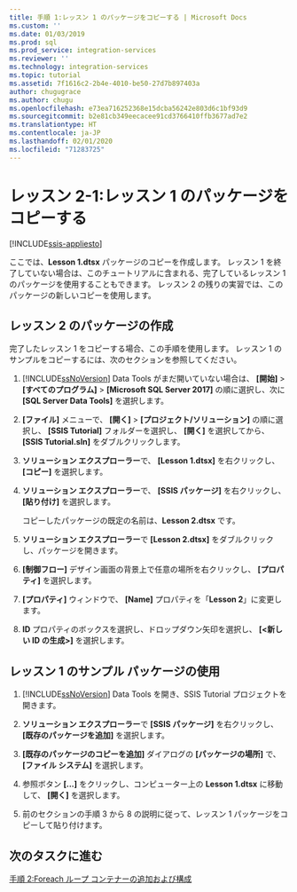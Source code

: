 ```yaml
---
title: 手順 1:レッスン 1 のパッケージをコピーする | Microsoft Docs
ms.custom: ''
ms.date: 01/03/2019
ms.prod: sql
ms.prod_service: integration-services
ms.reviewer: ''
ms.technology: integration-services
ms.topic: tutorial
ms.assetid: 7f1616c2-2b4e-4010-be50-27d7b897403a
author: chugugrace
ms.author: chugu
ms.openlocfilehash: e73ea716252368e15dcba56242e803d6c1bf93d9
ms.sourcegitcommit: b2e81cb349eecacee91cd3766410ffb3677ad7e2
ms.translationtype: HT
ms.contentlocale: ja-JP
ms.lasthandoff: 02/01/2020
ms.locfileid: "71283725"
---
```

# <a name="lesson-2-1-copy-the-lesson-1-package"></a>レッスン 2-1:レッスン 1 のパッケージをコピーする

[!INCLUDE[ssis-appliesto](../includes/ssis-appliesto-ssvrpluslinux-asdb-asdw-xxx.md)]



ここでは、**Lesson 1.dtsx** パッケージのコピーを作成します。 レッスン 1 を終了していない場合は、このチュートリアルに含まれる、完了しているレッスン 1 のパッケージを使用することもできます。 レッスン 2 の残りの実習では、このパッケージの新しいコピーを使用します。  
  
## <a name="create-the-lesson-2-package"></a>レッスン 2 のパッケージの作成  

完了したレッスン 1 をコピーする場合、この手順を使用します。  レッスン 1 のサンプルをコピーするには、次のセクションを参照してください。
  
1.  [!INCLUDE[ssNoVersion](../includes/ssnoversion-md.md)] Data Tools がまだ開いていない場合は、 **[開始]**  >  **[すべてのプログラム]**  >  **[Microsoft SQL Server 2017]** の順に選択し、次に **[SQL Server Data Tools]** を選択します。  
  
2.  **[ファイル]** メニューで、 **[開く]**  >  **[プロジェクト/ソリューション]** の順に選択し、 **[SSIS Tutorial]** フォルダーを選択し、 **[開く]** を選択してから、 **[SSIS Tutorial.sln]** をダブルクリックします。  
  
3.  **ソリューション エクスプローラー**で、 **[Lesson 1.dtsx]** を右クリックし、 **[コピー]** を選択します。  
  
4.  **ソリューション エクスプローラー**で、 **[SSIS パッケージ]** を右クリックし、 **[貼り付け]** を選択します。  
  
    コピーしたパッケージの既定の名前は、**Lesson 2.dtsx** です。  
  
5.  **ソリューション エクスプローラー**で **[Lesson 2.dtsx]** をダブルクリックし、パッケージを開きます。  
  
6.  **[制御フロー]** デザイン画面の背景上で任意の場所を右クリックし、 **[プロパティ]** を選択します。  
  
7.  **[プロパティ]** ウィンドウで、 **[Name]** プロパティを「**Lesson 2**」に変更します。  
  
8.  **ID** プロパティのボックスを選択し、ドロップダウン矢印を選択し、 **[\<新しい ID の生成>]** を選択します。  
  
## <a name="use-the-sample-lesson-1-package"></a>レッスン 1 のサンプル パッケージの使用  
  
1.  [!INCLUDE[ssNoVersion](../includes/ssnoversion-md.md)] Data Tools を開き、SSIS Tutorial プロジェクトを開きます。  
  
2.  **ソリューション エクスプローラー**で **[SSIS パッケージ]** を右クリックし、 **[既存のパッケージを追加]** を選択します。  
  
3.  **[既存のパッケージのコピーを追加]** ダイアログの **[パッケージの場所]** で、 **[ファイル システム]** を選択します。  
  
4.  参照ボタン **[...]** をクリックし、コンピューター上の **Lesson 1.dtsx** に移動して、 **[開く]** を選択します。  
  
5.  前のセクションの手順 3 から 8 の説明に従って、レッスン 1 パッケージをコピーして貼り付けます。  
  
## <a name="go-to-next-task"></a>次のタスクに進む

[手順 2:Foreach ループ コンテナーの追加および構成](../integration-services/lesson-2-2-adding-and-configuring-the-foreach-loop-container.md)  
  
